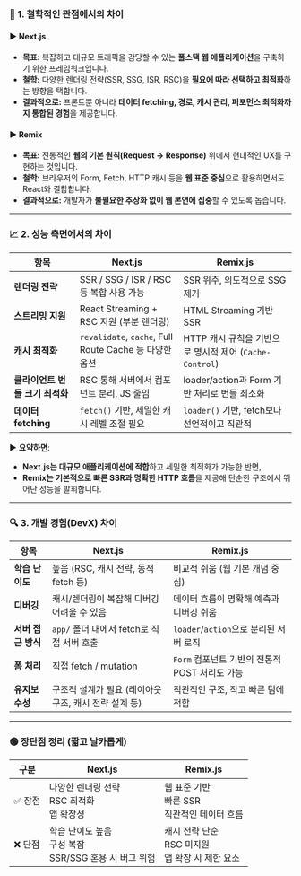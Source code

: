 ### 🧠 1. **철학적인 관점에서의 차이**

#### ▶️ Next.js
- **목표:** 복잡하고 대규모 트래픽을 감당할 수 있는 **풀스택 웹 애플리케이션**을 구축하기 위한 프레임워크입니다.
- **철학:** 다양한 렌더링 전략(SSR, SSG, ISR, RSC)을 **필요에 따라 선택하고 최적화**하는 방향을 택합니다.
- **결과적으로:** 프론트뿐 아니라 **데이터 fetching, 경로, 캐시 관리, 퍼포먼스 최적화까지 통합된 경험**을 제공합니다.
#### ▶️ Remix
- **목표:** 전통적인 **웹의 기본 원칙(Request → Response)** 위에서 현대적인 UX를 구현하는 것입니다.
- **철학:** 브라우저의 Form, Fetch, HTTP 캐시 등을 **웹 표준 중심**으로 활용하면서도 React와 결합합니다.
- **결과적으로:** 개발자가 **불필요한 추상화 없이 웹 본연에 집중**할 수 있도록 돕습니다.
    

---

### 📈 2. **성능 측면에서의 차이**

|항목|**Next.js**|**Remix.js**|
|---|---|---|
|**렌더링 전략**|SSR / SSG / ISR / RSC 등 복합 사용 가능|SSR 위주, 의도적으로 SSG 제거|
|**스트리밍 지원**|React Streaming + RSC 지원 (부분 렌더링)|HTML Streaming 기반 SSR|
|**캐시 최적화**|`revalidate`, `cache`, Full Route Cache 등 다양한 옵션|HTTP 캐시 규칙을 기반으로 명시적 제어 (`Cache-Control`)|
|**클라이언트 번들 크기 최적화**|RSC 통해 서버에서 컴포넌트 분리, JS 줄임|loader/action과 Form 기반 처리로 번들 최소화|
|**데이터 fetching**|`fetch()` 기반, 세밀한 캐시 레벨 조절 필요|`loader()` 기반, fetch보다 선언적이고 직관적|

▶ **요약하면**:
- **Next.js는 대규모 애플리케이션에 적합**하고 세밀한 최적화가 가능한 반면,
- **Remix는 기본적으로 빠른 SSR과 명확한 HTTP 흐름**을 제공해 단순한 구조에서 뛰어난 성능을 발휘합니다.
---

### 🔍 3. **개발 경험(DevX) 차이**

|항목|**Next.js**|**Remix.js**|
|---|---|---|
|**학습 난이도**|높음 (RSC, 캐시 전략, 동적 fetch 등)|비교적 쉬움 (웹 기본 개념 중심)|
|**디버깅**|캐시/렌더링이 복잡해 디버깅 어려울 수 있음|데이터 흐름이 명확해 예측과 디버깅 쉬움|
|**서버 접근 방식**|`app/` 폴더 내에서 fetch로 직접 서버 호출|`loader`/`action`으로 분리된 서버 로직|
|**폼 처리**|직접 fetch / mutation|`Form` 컴포넌트 기반의 전통적 POST 처리도 가능|
|**유지보수성**|구조적 설계가 필요 (레이아웃 구조, 캐시 전략 설계 등)|직관적인 구조, 작고 빠른 팀에 적합|

---
### 🟢 장단점 정리 (짧고 날카롭게)

| 구분   | **Next.js**                                  | **Remix.js**                            |
| ---- | -------------------------------------------- | --------------------------------------- |
| ✅ 장점 | 다양한 렌더링 전략  <br>RSC 최적화  <br>앱 확장성           | 웹 표준 기반  <br>빠른 SSR  <br>직관적인 데이터 흐름    |
| ❌ 단점 | 학습 난이도 높음  <br>구성 복잡  <br>SSR/SSG 혼용 시 버그 위험 | 캐시 전략 단순  <br>RSC 미지원  <br>앱 확장 시 제한 요소 |
